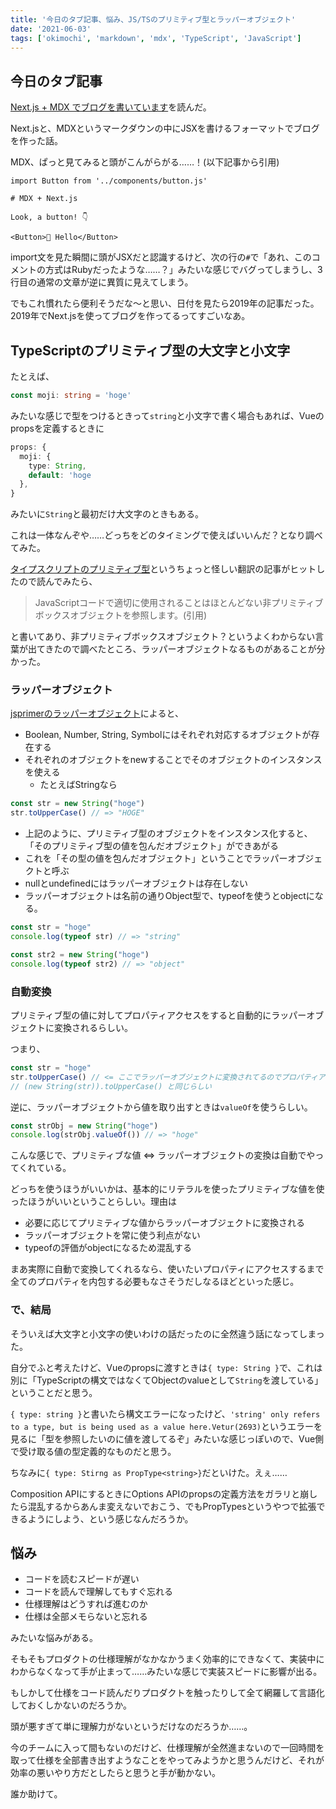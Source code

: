 ```yaml
---
title: '今日のタブ記事、悩み、JS/TSのプリミティブ型とラッパーオブジェクト'
date: '2021-06-03'
tags: ['okimochi', 'markdown', 'mdx', 'TypeScript', 'JavaScript']
---
```


## 今日のタブ記事

[Next.js + MDX でブログを書いています](https://blog.hellorusk.net/posts/20191209)を読んだ。

Next.jsと、MDXというマークダウンの中にJSXを書けるフォーマットでブログを作った話。

MDX、ぱっと見てみると頭がこんがらがる……！(以下記事から引用)

```mdx
import Button from '../components/button.js'

# MDX + Next.js

Look, a button! 👇

<Button>👋 Hello</Button>
```

import文を見た瞬間に頭がJSXだと認識するけど、次の行の`#`で「あれ、このコメントの方式はRubyだったような……？」みたいな感じでバグってしまうし、3行目の通常の文章が逆に異質に見えてしまう。

でもこれ慣れたら便利そうだな〜と思い、日付を見たら2019年の記事だった。2019年でNext.jsを使ってブログを作ってるってすごいなあ。

## TypeScriptのプリミティブ型の大文字と小文字

たとえば、

```typescript
const moji: string = 'hoge'
```

みたいな感じで型をつけるときって`string`と小文字で書く場合もあれば、Vueのpropsを定義するときに

```typescript
props: {
  moji: {
    type: String,
    default: 'hoge
  },
}
```

みたいに`String`と最初だけ大文字のときもある。

これは一体なんぞや……どっちをどのタイミングで使えばいいんだ？となり調べてみた。

[タイプスクリプトのプリミティブ型](https://www.it-swarm-ja.com/ja/typescript/%E3%82%BF%E3%82%A4%E3%83%97%E3%82%B9%E3%82%AF%E3%83%AA%E3%83%97%E3%83%88%E3%81%AE%E3%83%97%E3%83%AA%E3%83%9F%E3%83%86%E3%82%A3%E3%83%96%E5%9E%8B%EF%BC%9A%E3%82%BF%E3%82%A4%E3%83%97%E3%80%8C%E7%95%AA%E5%8F%B7%E3%80%8D%E3%81%A8%E3%80%8C%E7%95%AA%E5%8F%B7%E3%80%8D%E3%81%AE%E9%81%95%E3%81%84%EF%BC%88tsc%E3%81%AF%E5%A4%A7%E6%96%87%E5%AD%97%E3%81%A8%E5%B0%8F%E6%96%87%E5%AD%97%E3%82%92%E5%8C%BA%E5%88%A5%E3%81%97%E3%81%BE%E3%81%9B%E3%82%93%EF%BC%89/1072763384/)というちょっと怪しい翻訳の記事がヒットしたので読んでみたら、

> JavaScriptコードで適切に使用されることはほとんどない非プリミティブボックスオブジェクトを参照します。(引用)

と書いてあり、非プリミティブボックスオブジェクト？というよくわからない言葉が出てきたので調べたところ、ラッパーオブジェクトなるものがあることが分かった。

### ラッパーオブジェクト

[jsprimerのラッパーオブジェクト](https://jsprimer.net/basic/wrapper-object/)によると、

- Boolean,  Number, String, Symbolにはそれぞれ対応するオブジェクトが存在する
- それぞれのオブジェクトをnewすることでそのオブジェクトのインスタンスを使える
  - たとえばStringなら

```javascript
const str = new String("hoge")
str.toUpperCase() // => "HOGE"
```

- 上記のように、プリミティブ型のオブジェクトをインスタンス化すると、「そのプリミティブ型の値を包んだオブジェクト」ができあがる
- これを「その型の値を包んだオブジェクト」ということでラッパーオブジェクトと呼ぶ
- nullとundefinedにはラッパーオブジェクトは存在しない
- ラッパーオブジェクトは名前の通りObject型で、typeofを使うとobjectになる。

```javascript
const str = "hoge"
console.log(typeof str) // => "string"

const str2 = new String("hoge")
console.log(typeof str2) // => "object"
```

### 自動変換

プリミティブ型の値に対してプロパティアクセスをすると自動的にラッパーオブジェクトに変換されるらしい。

つまり、

```javascript
const str = "hoge"
str.toUpperCase() // <= ここでラッパーオブジェクトに変換されてるのでプロパティアクセスできる
// (new String(str)).toUpperCase() と同じらしい
```

逆に、ラッパーオブジェクトから値を取り出すときは`valueOf`を使うらしい。

```javascript
const strObj = new String("hoge")
console.log(strObj.valueOf()) // => "hoge"
```

こんな感じで、プリミティブな値 <=> ラッパーオブジェクトの変換は自動でやってくれている。

どっちを使うほうがいいかは、基本的にリテラルを使ったプリミティブな値を使ったほうがいいということらしい。理由は

- 必要に応じてプリミティブな値からラッパーオブジェクトに変換される
- ラッパーオブジェクトを常に使う利点がない
- typeofの評価がobjectになるため混乱する

まあ実際に自動で変換してくれるなら、使いたいプロパティにアクセスするまで全てのプロパティを内包する必要もなさそうだしなるほどといった感じ。

### で、結局

そういえば大文字と小文字の使いわけの話だったのに全然違う話になってしまった。

自分でふと考えたけど、Vueのpropsに渡すときは`{ type: String }`で、これは別に「TypeScriptの構文ではなくてObjectのvalueとして`String`を渡している」ということだと思う。

`{ type: string }`と書いたら構文エラーになったけど、`'string' only refers to a type, but is being used as a value here.Vetur(2693)`というエラーを見るに「型を参照したいのに値を渡してるぞ」みたいな感じっぽいので、Vue側で受け取る値の型定義的なものだと思う。

ちなみに`{ type: Stirng as PropType<string>}`だといけた。えぇ……

Composition APIにするときにOptions APIのpropsの定義方法をガラリと崩したら混乱するからあんま変えないでおこう、でもPropTypesというやつで拡張できるようにしよう、という感じなんだろうか。

## 悩み

- コードを読むスピードが遅い
- コードを読んで理解してもすぐ忘れる
- 仕様理解はどうすれば進むのか
- 仕様は全部メモらないと忘れる

みたいな悩みがある。

そもそもプロダクトの仕様理解がなかなかうまく効率的にできなくて、実装中にわからなくなって手が止まって……みたいな感じで実装スピードに影響が出る。

もしかして仕様をコード読んだりプロダクトを触ったりして全て網羅して言語化しておくしかないのだろうか。

頭が悪すぎて単に理解力がないというだけなのだろうか……。

今のチームに入って間もないのだけど、仕様理解が全然進まないので一回時間を取って仕様を全部書き出すようなことをやってみようかと思うんだけど、それが効率の悪いやり方だとしたらと思うと手が動かない。

誰か助けて。
